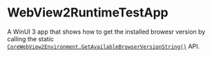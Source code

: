# WebView2RuntimeTestApp

A WinUI 3 app that shows how to get the installed browesr version by calling the static 
[`CoreWebView2Environment.GetAvailableBrowserVersionString()`](https://docs.microsoft.com/en-us/microsoft-edge/webview2/reference/winrt/microsoft_web_webview2_core/corewebview2environment#getavailablebrowserversionstring-1)
API.
